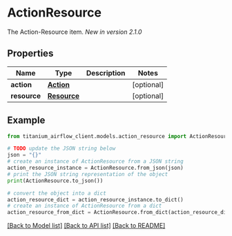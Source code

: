 # ActionResource

The Action-Resource item.  *New in version 2.1.0* 

## Properties

Name | Type | Description | Notes
------------ | ------------- | ------------- | -------------
**action** | [**Action**](.md) |  | [optional] 
**resource** | [**Resource**](.md) |  | [optional] 

## Example

```python
from titanium_airflow_client.models.action_resource import ActionResource

# TODO update the JSON string below
json = "{}"
# create an instance of ActionResource from a JSON string
action_resource_instance = ActionResource.from_json(json)
# print the JSON string representation of the object
print(ActionResource.to_json())

# convert the object into a dict
action_resource_dict = action_resource_instance.to_dict()
# create an instance of ActionResource from a dict
action_resource_from_dict = ActionResource.from_dict(action_resource_dict)
```
[[Back to Model list]](../README.md#documentation-for-models) [[Back to API list]](../README.md#documentation-for-api-endpoints) [[Back to README]](../README.md)


